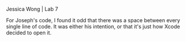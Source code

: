 Jessica Wong | Lab 7

For Joseph's code, I found it odd that there was a space between every single line of code. 
It was either his intention, or that it's just how Xcode decided to open it.
